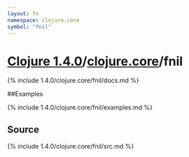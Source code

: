 ```yaml
---
layout: fn
namespace: clojure.core
symbol: "fnil"
---
```


# [Clojure 1.4.0](../../)/[clojure.core](../)/fnil

{% include 1.4.0/clojure.core/fnil/docs.md %}

##Examples

{% include 1.4.0/clojure.core/fnil/examples.md %}
## Source
{% include 1.4.0/clojure.core/fnil/src.md %}


